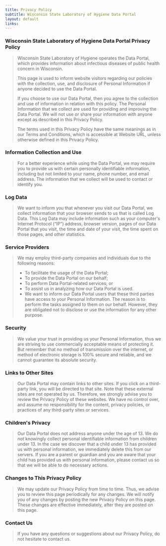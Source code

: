 ```yaml
---
title: Privacy Policy
subtitle: Wisconsin State Laboratory of Hygiene Data Portal
layout: default
links:
---
```


### Wisconsin State Laboratory of Hygiene Data Portal Privacy Policy
>Wisconsin State Laboratory of Hygiene operates the Data Portal, which provides information about infectious diseases of public health concern in Wisconsin.
>
>This page is used to inform website visitors regarding our policies with the collection, use, and disclosure of Personal Information if anyone decided to use the Data Portal.
>
>If you choose to use our Data Portal, then you agree to the collection and use of information in relation with this policy. The Personal Information that we collect are used for providing and improving the Data Portal. We will not use or share your information with anyone except as described in this Privacy Policy.
>
>The terms used in this Privacy Policy have the same meanings as in our Terms and Conditions, which is accessible at Website URL, unless otherwise defined in this Privacy Policy.

### Information Collection and Use
>For a better experience while using the Data Portal, we may require you to provide us with certain personally identifiable information, including but not limited to your name, phone number, and email address. The information that we collect will be used to contact or identify you.

### Log Data
>We want to inform you that whenever you visit our Data Portal, we collect information that your browser sends to us that is called Log Data. This Log Data may include information such as your computer's Internet Protocol (“IP”) address, browser version, pages of our Data Portal that you visit, the time and date of your visit, the time spent on those pages, and other statistics.

### Service Providers
>We may employ third-party companies and individuals due to the following reasons:
>- To facilitate the usage of the Data Portal;
>- To provide the Data Portal on our behalf;
>- To perform Data Portal-related services; or
>- To assist us in analyzing how our Data Portal is used.
>- We want to inform our Data Portal users that these third parties have access to your Personal Information. The reason is to perform the tasks assigned to them on our behalf. However, they are obligated not to disclose or use the information for any other purpose.

### Security
>We value your trust in providing us your Personal Information, thus we are striving to use commercially acceptable means of protecting it. But remember that no method of transmission over the internet, or method of electronic storage is 100% secure and reliable, and we cannot guarantee its absolute security.

### Links to Other Sites
>Our Data Portal may contain links to other sites. If you click on a third-party link, you will be directed to that site. Note that these external sites are not operated by us. Therefore, we strongly advise you to review the Privacy Policy of these websites. We have no control over, and assume no responsibility for the content, privacy policies, or practices of any third-party sites or services.

### Children's Privacy
>Our Data Portal does not address anyone under the age of 13. We do not knowingly collect personal identifiable information from children under 13. In the case we discover that a child under 13 has provided us with personal information, we immediately delete this from our servers. If you are a parent or guardian and you are aware that your child has provided us with personal information, please contact us so that we will be able to do necessary actions.

### Changes to This Privacy Policy
>We may update our Privacy Policy from time to time. Thus, we advise you to review this page periodically for any changes. We will notify you of any changes by posting the new Privacy Policy on this page. These changes are effective immediately, after they are posted on this page.

### Contact Us
>If you have any questions or suggestions about our Privacy Policy, do not hesitate to contact us.